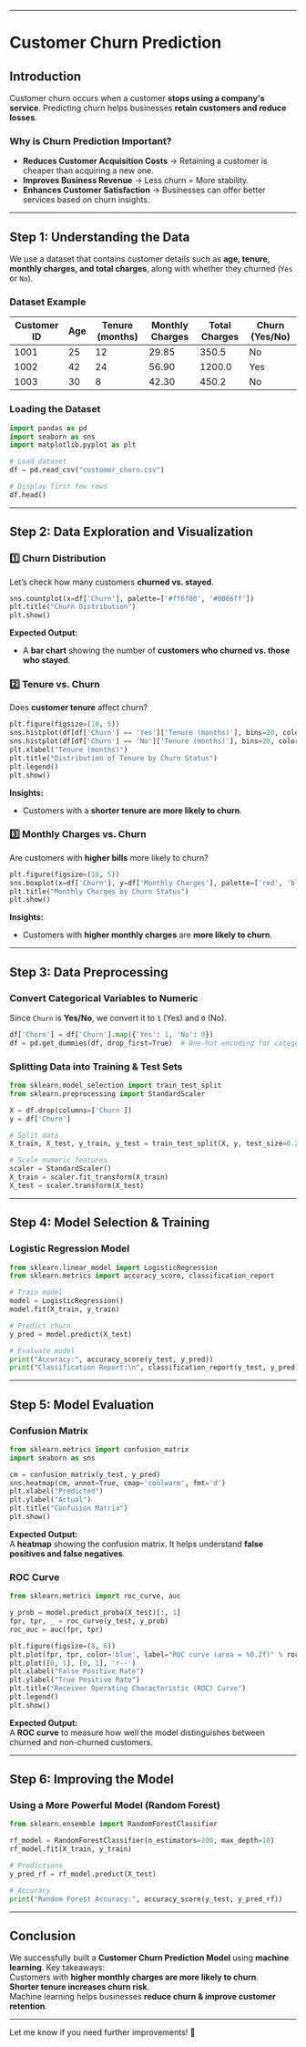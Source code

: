 
---

# **Customer Churn Prediction**  

## **Introduction**  
Customer churn occurs when a customer **stops using a company's service**. Predicting churn helps businesses **retain customers and reduce losses**.  

### **Why is Churn Prediction Important?**  
- **Reduces Customer Acquisition Costs** → Retaining a customer is cheaper than acquiring a new one.  
- **Improves Business Revenue** → Less churn = More stability.  
- **Enhances Customer Satisfaction** → Businesses can offer better services based on churn insights.  

---

## **Step 1: Understanding the Data**  
We use a dataset that contains customer details such as **age, tenure, monthly charges, and total charges**, along with whether they churned (`Yes` or `No`).  

### **Dataset Example**  

| Customer ID | Age | Tenure (months) | Monthly Charges | Total Charges | Churn (Yes/No) |
|------------|----|----------------|---------------|--------------|--------------|
| 1001       | 25 | 12             | 29.85         | 350.5        | No           |
| 1002       | 42 | 24             | 56.90         | 1200.0       | Yes          |
| 1003       | 30 | 8              | 42.30         | 450.2        | No           |

### **Loading the Dataset**  
```python
import pandas as pd  
import seaborn as sns  
import matplotlib.pyplot as plt  

# Load dataset  
df = pd.read_csv("customer_churn.csv")  

# Display first few rows  
df.head()
```

---

## **Step 2: Data Exploration and Visualization**  

### **1️⃣ Churn Distribution**  
Let’s check how many customers **churned vs. stayed**.  

```python
sns.countplot(x=df['Churn'], palette=['#ff6f00', '#0066ff'])  
plt.title("Churn Distribution")  
plt.show()
```

**Expected Output:**  
- A **bar chart** showing the number of **customers who churned vs. those who stayed**.  

### **2️⃣ Tenure vs. Churn**  
Does **customer tenure** affect churn?  

```python
plt.figure(figsize=(10, 5))  
sns.histplot(df[df['Churn'] == 'Yes']['Tenure (months)'], bins=20, color='red', label="Churned")  
sns.histplot(df[df['Churn'] == 'No']['Tenure (months)'], bins=20, color='blue', label="Not Churned")  
plt.xlabel("Tenure (months)")  
plt.title("Distribution of Tenure by Churn Status")  
plt.legend()
plt.show()
```

**Insights:**  
- Customers with a **shorter tenure are more likely to churn**.  

### **3️⃣ Monthly Charges vs. Churn**  
Are customers with **higher bills** more likely to churn?  

```python
plt.figure(figsize=(10, 5))  
sns.boxplot(x=df['Churn'], y=df['Monthly Charges'], palette=['red', 'blue'])  
plt.title("Monthly Charges by Churn Status")  
plt.show()
```

**Insights:**  
- Customers with **higher monthly charges** are **more likely to churn**.  

---

## **Step 3: Data Preprocessing**  

### **Convert Categorical Variables to Numeric**  
Since `Churn` is **Yes/No**, we convert it to `1` (Yes) and `0` (No).  

```python
df['Churn'] = df['Churn'].map({'Yes': 1, 'No': 0})  
df = pd.get_dummies(df, drop_first=True)  # One-hot encoding for categorical variables
```

### **Splitting Data into Training & Test Sets**  
```python
from sklearn.model_selection import train_test_split  
from sklearn.preprocessing import StandardScaler  

X = df.drop(columns=['Churn'])  
y = df['Churn']  

# Split data  
X_train, X_test, y_train, y_test = train_test_split(X, y, test_size=0.2, random_state=42)  

# Scale numeric features  
scaler = StandardScaler()  
X_train = scaler.fit_transform(X_train)  
X_test = scaler.transform(X_test)
```

---

## **Step 4: Model Selection & Training**  

### **Logistic Regression Model**  
```python
from sklearn.linear_model import LogisticRegression  
from sklearn.metrics import accuracy_score, classification_report  

# Train model  
model = LogisticRegression()  
model.fit(X_train, y_train)  

# Predict churn  
y_pred = model.predict(X_test)  

# Evaluate model  
print("Accuracy:", accuracy_score(y_test, y_pred))  
print("Classification Report:\n", classification_report(y_test, y_pred))
```

---

## **Step 5: Model Evaluation**  

### **Confusion Matrix**  
```python
from sklearn.metrics import confusion_matrix  
import seaborn as sns  

cm = confusion_matrix(y_test, y_pred)  
sns.heatmap(cm, annot=True, cmap='coolwarm', fmt='d')  
plt.xlabel("Predicted")  
plt.ylabel("Actual")  
plt.title("Confusion Matrix")  
plt.show()
```

**Expected Output:**  
A **heatmap** showing the confusion matrix. It helps understand **false positives and false negatives**.  

### **ROC Curve**  
```python
from sklearn.metrics import roc_curve, auc  

y_prob = model.predict_proba(X_test)[:, 1]  
fpr, tpr, _ = roc_curve(y_test, y_prob)  
roc_auc = auc(fpr, tpr)  

plt.figure(figsize=(8, 6))  
plt.plot(fpr, tpr, color='blue', label="ROC curve (area = %0.2f)" % roc_auc)  
plt.plot([0, 1], [0, 1], 'r--')  
plt.xlabel("False Positive Rate")  
plt.ylabel("True Positive Rate")  
plt.title("Receiver Operating Characteristic (ROC) Curve")  
plt.legend()  
plt.show()
```

**Expected Output:**  
A **ROC curve** to measure how well the model distinguishes between churned and non-churned customers.  

---

## **Step 6: Improving the Model**  

### **Using a More Powerful Model (Random Forest)**  
```python
from sklearn.ensemble import RandomForestClassifier  

rf_model = RandomForestClassifier(n_estimators=200, max_depth=10)  
rf_model.fit(X_train, y_train)  

# Predictions  
y_pred_rf = rf_model.predict(X_test)  

# Accuracy  
print("Random Forest Accuracy:", accuracy_score(y_test, y_pred_rf))  
```

---

## **Conclusion**  
We successfully built a **Customer Churn Prediction Model** using **machine learning**. Key takeaways:  
Customers with **higher monthly charges are more likely to churn**.  
**Shorter tenure increases churn risk**.  
Machine learning helps businesses **reduce churn & improve customer retention**.  

---

Let me know if you need further improvements! 🚀